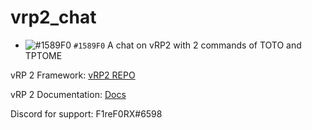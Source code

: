 # vrp2_chat
- ![#1589F0](https://placehold.co/15x15/1589F0/1589F0.png) `#1589F0`
A chat on vRP2 with 2 commands of TOTO and TPTOME

vRP 2 Framework: [vRP2 REPO](https://github.com/vRP-framework/vRP)

vRP 2 Documentation: [Docs](https://vrp-framework.github.io/vRP/)

Discord for support: F1reF0RX#6598

